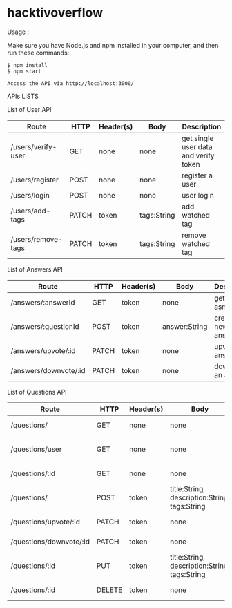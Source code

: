 # hacktivoverflow

Usage :

Make sure you have Node.js and npm installed in your computer, and then run these commands:
```
$ npm install
$ npm start
```
```
Access the API via http://localhost:3000/
```

APIs LISTS

List of User API

| Route | HTTP | Header(s) | Body | Description |
|---|---|---|---|---|
| /users/verify-user | GET | none | none | get single user data and verify token |
| /users/register | POST | none | none | register a user |
| /users/login | POST | none | none | user login |
| /users/add-tags | PATCH | token | tags:String | add watched tag |
| /users/remove-tags | PATCH | token | tags:String | remove watched tag |


List of Answers  API

| Route | HTTP | Header(s) | Body | Description |
|---|---|---|---|---|
| /answers/:answerId | GET | token | none | get a single asnwer |
| /answers/:questionId| POST | token | answer:String | create a new answer |
| /answers/upvote/:id | PATCH | token | none | upvote an answer |
| /answers/downvote/:id | PATCH | token | none | downvote an answer |

List of Questions  API

| Route | HTTP | Header(s) | Body | Description |
|---|---|---|---|---|
| /questions/ | GET | none | none | get all questions |
| /questions/user | GET | none | none | get authenticated users answer |
| /questions/:id | GET | none | none | get a single question |
| /questions/ | POST | token | title:String, description:String, tags:String | create a new question |
| /questions/upvote/:id | PATCH | token | none | upvote a question |
| /questions/downvote/:id | PATCH | token | none | downvote a question |
| /questions/:id | PUT | token | title:String, description:String, tags:String | update a questio |
| /questions/:id | DELETE | token | none | delete a question |